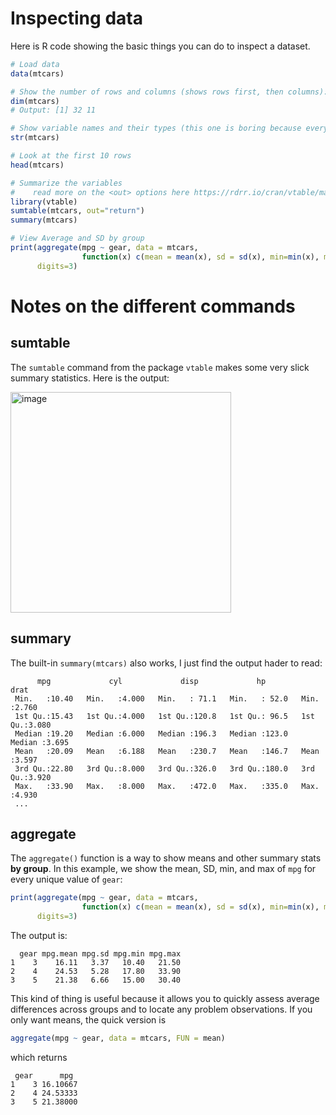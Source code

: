 # Inspecting data

Here is R code showing the basic things you can do to inspect a dataset.

```R
# Load data 
data(mtcars)

# Show the number of rows and columns (shows rows first, then columns):
dim(mtcars)
# Output: [1] 32 11

# Show variable names and their types (this one is boring because every variable is numeric)
str(mtcars)

# Look at the first 10 rows
head(mtcars)

# Summarize the variables 
#    read more on the <out> options here https://rdrr.io/cran/vtable/man/sumtable.html
library(vtable)
sumtable(mtcars, out="return")
summary(mtcars)

# View Average and SD by group
print(aggregate(mpg ~ gear, data = mtcars, 
                function(x) c(mean = mean(x), sd = sd(x), min=min(x), max=max(x))), 
      digits=3)

```

# Notes on the different commands 

## sumtable ##

The `sumtable` command from the package `vtable` makes some very slick summary statistics. Here is the output:

<img width="353" alt="image" src="https://user-images.githubusercontent.com/6835110/230488731-efe04704-8918-453e-b60a-81b60a4096fa.png">

## summary ##

The built-in `summary(mtcars)` also works, I just find the output hader to read:

```
      mpg             cyl             disp             hp             drat      
 Min.   :10.40   Min.   :4.000   Min.   : 71.1   Min.   : 52.0   Min.   :2.760  
 1st Qu.:15.43   1st Qu.:4.000   1st Qu.:120.8   1st Qu.: 96.5   1st Qu.:3.080  
 Median :19.20   Median :6.000   Median :196.3   Median :123.0   Median :3.695  
 Mean   :20.09   Mean   :6.188   Mean   :230.7   Mean   :146.7   Mean   :3.597  
 3rd Qu.:22.80   3rd Qu.:8.000   3rd Qu.:326.0   3rd Qu.:180.0   3rd Qu.:3.920  
 Max.   :33.90   Max.   :8.000   Max.   :472.0   Max.   :335.0   Max.   :4.930  
 ...
 ```

## aggregate ##

The `aggregate()` function is a way to show means and other summary stats **by group**. In this example, we show the mean, SD, min, and max of `mpg` for every unique value of `gear`:

```R
print(aggregate(mpg ~ gear, data = mtcars, 
                function(x) c(mean = mean(x), sd = sd(x), min=min(x), max=max(x))), 
      digits=3)
```
The output is:
```
  gear mpg.mean mpg.sd mpg.min mpg.max
1    3    16.11   3.37   10.40   21.50
2    4    24.53   5.28   17.80   33.90
3    5    21.38   6.66   15.00   30.40
```
This kind of thing is useful because it allows you to quickly assess average differences across groups and to locate any problem observations. If you only want means, the quick version is
```R
aggregate(mpg ~ gear, data = mtcars, FUN = mean) 
```
which returns
```
 gear      mpg
1    3 16.10667
2    4 24.53333
3    5 21.38000
```
